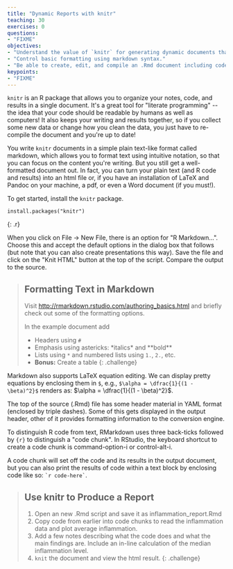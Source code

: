 ```yaml
---
title: "Dynamic Reports with knitr"
teaching: 30
exercises: 0
questions:
- "FIXME"
objectives:
- "Understand the value of `knitr` for generating dynamic documents that include text, code, and results."
- "Control basic formatting using markdown syntax."
- "Be able to create, edit, and compile an .Rmd document including code chunks and inline code."
keypoints:
- "FIXME"
---
```




`knitr` is an R package that allows you to organize your notes, code, and results in a single document. It's a great tool for "literate programming" -- the idea that your code should be readable by humans as well as computers! It also keeps your writing and results together, so if you collect some new data or change how you clean the data, you just have to re-compile the document and you're up to date!

You write `knitr` documents in a simple plain text-like format called markdown, which allows you to format text using intuitive notation, so that you can focus on the content you're writing. But you still get a well-formatted document out. In fact, you can turn your plain text (and R code and results) into an html file or, if you have an installation of LaTeX and Pandoc on your machine, a pdf, or even a Word document (if you must!).

To get started, install the `knitr` package.


~~~
install.packages("knitr")
~~~
{: .r}

When you click on File -> New File, there is an option for "R Markdown...". Choose this and accept the default options in the dialog box that follows (but note that you can also create presentations this way). Save the file and click on the "Knit HTML" button at the top of the script. Compare the output to the source.

> ## Formatting Text in Markdown
>
> Visit <http://rmarkdown.rstudio.com/authoring_basics.html> and briefly check out some of the formatting options. 
>
> In the example document add
> 
> * Headers using `#`
> * Emphasis using astericks:  \*italics\* and \*\*bold\*\*
> * Lists using `*` and numbered lists using `1.`, `2.`, etc.
> * **Bonus:** Create a table
{: .challenge}

Markdown also supports LaTeX equation editing.
We can display pretty equations by enclosing them in `$`,
e.g., `$\alpha = \dfrac{1}{(1 - \beta)^2}$` renders as: $\alpha = \dfrac{1}{(1 - \beta)^2}$.

The top of the source (.Rmd) file has some header material in YAML format (enclosed by triple dashes).
Some of this gets displayed in the output header, other of it provides formatting information to the conversion engine. 

To distinguish R code from text, RMarkdown uses three back-ticks followed by `{r}` to distinguish a "code chunk".
In RStudio, the keyboard shortcut to create a code chunk is command-option-i or control-alt-i.

A code chunk will set off the code and its results in the output document,
but you can also print the results of code within a text block by enclosing code like so: `` `r code-here` ``.

> ## Use knitr to Produce a Report
>
> 1. Open an new .Rmd script and save it as inflammation_report.Rmd
> 2. Copy code from earlier into code chunks to read the inflammation data and plot average inflammation.
> 3. Add a few notes describing what the code does and what the main findings are. Include an in-line calculation of the median inflammation level.
> 4. `knit` the document and view the html result.
{: .challenge}
